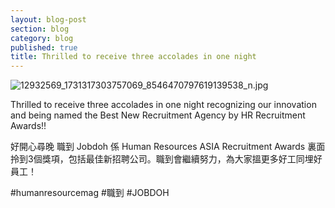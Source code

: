 ```yaml
---
layout: blog-post
section: blog
category: blog
published: true
title: Thrilled to receive three accolades in one night
---
```

![12932569_1731317303757069_8546470797619139538_n.jpg]({{site.baseurl}}/media/12932569_1731317303757069_8546470797619139538_n.jpg)

Thrilled to receive three accolades in one night recognizing our innovation and being named the Best New Recruitment Agency by HR Recruitment Awards!! 

好開心尋晚 職到 Jobdoh 係 Human Resources ASIA Recruitment Awards 裏面拎到3個獎項，包括最佳新招聘公司。職到會繼續努力，為大家搵更多好工同埋好員工！

#humanresourcemag #職到 #JOBDOH
